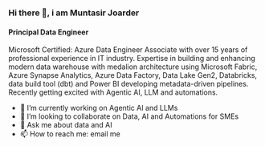 ### Hi there 👋, i am Muntasir Joarder
#### Principal Data Engineer
Microsoft Certified: Azure Data Engineer Associate with over 15 years of professional experience in IT industry. Expertise in building and enhancing modern data warehouse with medalion architecture using Microsoft Fabric, Azure Synapse Analytics, Azure Data Factory, Data Lake Gen2, Databricks, data build tool (dbt) and Power BI developing metadata-driven pipelines.
Recently getting excited with Agentic AI, LLM and automations. 

- 🔭 I’m currently working on Agentic AI and LLMs 
- 👯 I’m looking to collaborate on Data, AI and Automations for SMEs 
- 💬 Ask me about data and AI 
- 📫 How to reach me: email me 
